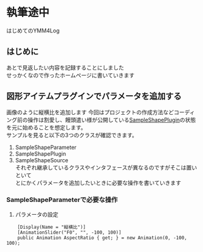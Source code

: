 # 執筆途中
はじめてのYMM4Log
## はじめに
あとで見返したい内容を記録することにしました  
せっかくなので作ったホームページに書いていきます  
## 図形アイテムプラグインでパラメータを追加する
画像のように縦横比を追加します
今回はプロジェクトの作成方法などコーディング前の操作は割愛し、饅頭遣い様が公開している[SampleShapePlugin](https://github.com/manju-summoner/YukkuriMovieMaker4PluginSamples/tree/master/SampleShapePlugin)の状態を元に始めることを想定します。  
サンプルを見ると以下の3つのクラスが確認できます。
1. SampleShapeParameter  
2. SampleShapePlugin  
3. SampleShapeSource  
それぞれ継承しているクラスやインタフェースが異なるのですがそこは置いといて  
とにかくパラメータを追加したいときに必要な操作を書いていきます 
### SampleShapeParameterで必要な操作
1. パラメータの設定  

```  
    [Display(Name = "縦横比")]
    [AnimationSlider("F0", "", -100, 100)] 
    public Animation AspectRatio { get; } = new Animation(0, -100, 100);  
```
